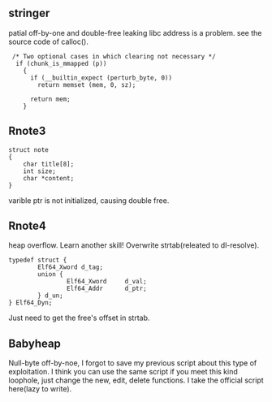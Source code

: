 ## stringer
patial off-by-one and double-free
leaking libc address is a problem.
see the source code of calloc().
```
 /* Two optional cases in which clearing not necessary */
  if (chunk_is_mmapped (p))
    {
      if (__builtin_expect (perturb_byte, 0))
        return memset (mem, 0, sz);

      return mem;
    }
```

## Rnote3
```
struct note
{
	char title[8];
	int size;
	char *content;
}
```
varible ptr is not initialized, causing double free.

## Rnote4
heap overflow. 
Learn another skill! Overwrite strtab(releated to dl-resolve).
```
typedef struct {
        Elf64_Xword d_tag;
        union {
                Elf64_Xword     d_val;
                Elf64_Addr      d_ptr;
        } d_un;
} Elf64_Dyn;
```
Just need to get the free's offset in strtab.

## Babyheap
Null-byte off-by-noe, I forgot to save my previous script about this type of exploitation. I think you can use the same script if you meet this kind loophole, just change the new, edit, delete functions. I take the official script here(lazy to write).